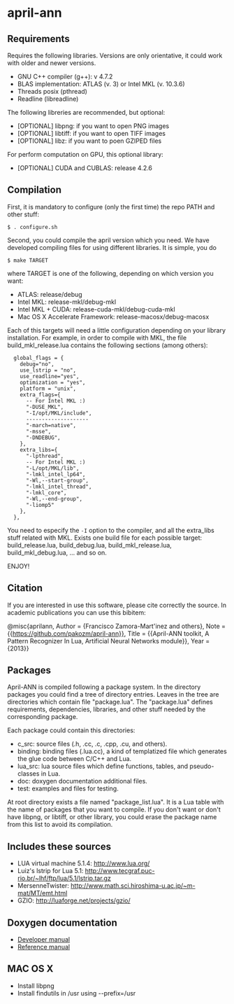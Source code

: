 april-ann
=========

Requirements
------------

Requires the following libraries. Versions are only orientative, it could work with older and newer versions.

- GNU C++ compiler (g++): v 4.7.2
- BLAS implementation: ATLAS (v. 3) or Intel MKL (v. 10.3.6)
- Threads posix (pthread)
- Readline (libreadline)

The following libreries are recommended, but optional:
- [OPTIONAL] libpng: if you want to open PNG images
- [OPTIONAL] libtiff: if you want to open TIFF images
- [OPTIONAL] libz: if you want to poen GZIPED files

For perform computation on GPU, this optional library:
- [OPTIONAL] CUDA and CUBLAS: release 4.2.6

Compilation
-----------

First, it is mandatory to configure (only the first time) the repo PATH and other stuff:

```$ . configure.sh```

Second, you could compile the april version which you need. We have developed compiling files for using
different libraries. It is simple, you do

```$ make TARGET```

where TARGET is one of the following, depending on which version you want:

- ATLAS: release/debug
- Intel MKL: release-mkl/debug-mkl
- Intel MKL + CUDA: release-cuda-mkl/debug-cuda-mkl
- Mac OS X Accelerate Framework: release-macosx/debug-macosx

Each of this targets will need a little configuration depending on your library
installation. For example, in order to compile with MKL, the file build_mkl_release.lua contains
the following sections (among others):

```
  global_flags = {
    debug="no",
    use_lstrip = "no",
    use_readline="yes",
    optimization = "yes",
    platform = "unix",
    extra_flags={
      -- For Intel MKL :)
      "-DUSE_MKL",
      "-I/opt/MKL/include",
      --------------------
      "-march=native",
      "-msse",
      "-DNDEBUG",
    },
    extra_libs={
      "-lpthread",
      -- For Intel MKL :)
      "-L/opt/MKL/lib",
      "-lmkl_intel_lp64",
      "-Wl,--start-group",
      "-lmkl_intel_thread",
      "-lmkl_core",
      "-Wl,--end-group",
      "-liomp5"
    },
  },
```

You need to especify the `-I` option to the compiler, and all the extra_libs stuff related with MKL.
Exists one build file for each possible target: build_release.lua, build_debug.lua, build_mkl_release.lua,
build_mkl_debug.lua, ... and so on.

ENJOY!

Citation
--------

If you are interested in use this software, please cite correctly the source. In academic publications
you can use this bibitem:

@misc{aprilann,
        Author = {Francisco Zamora-Mart\'inez and others},
        Note = {{https://github.com/pakozm/april-ann}},
        Title = {{April-ANN toolkit, A Pattern Recognizer In Lua, Artificial Neural Networks module}},
        Year = {2013}}


Packages
--------

April-ANN is compiled following a package system. In the directory packages you could find a
tree of directory entries. Leaves in the tree are directories which contain file "package.lua".
The "package.lua" defines requirements, dependencies, libraries, and other stuff needed by the
corresponding package.

Each package could contain this directories:

- c_src: source files (.h, .cc, .c, .cpp, .cu, and others).
- binding: binding files (.lua.cc), a kind of templatized file which generates the glue code between C/C++ and Lua.
- lua_src: lua source files which define functions, tables, and pseudo-classes in Lua.
- doc: doxygen documentation additional files.
- test: examples and files for testing.

At root directory exists a file named "package_list.lua". It is a Lua table with the name of packages that
you want to compile. If you don't want or don't have libpng, or libtiff, or other library, you could
erase the package name from this list to avoid its compilation.


Includes these sources
----------------------
- LUA virtual machine 5.1.4: http://www.lua.org/
- Luiz's lstrip for Lua 5.1: http://www.tecgraf.puc-rio.br/~lhf/ftp/lua/5.1/lstrip.tar.gz
- MersenneTwister: http://www.math.sci.hiroshima-u.ac.jp/~m-mat/MT/emt.html
- GZIO: http://luaforge.net/projects/gzio/

Doxygen documentation
---------------------
- [Developer manual](http://pakozm.github.com/april-ann/doxygen_doc/developer/html/index.html)
- [Reference manual](http://pakozm.github.com/april-ann/doxygen_doc/user_refman/html/index.html)

MAC OS X
--------

- Install libpng
- Install findutils in /usr using --prefix=/usr
